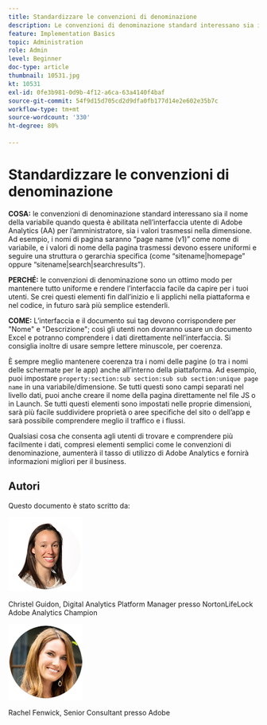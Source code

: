 ```yaml
---
title: Standardizzare le convenzioni di denominazione
description: Le convenzioni di denominazione standard interessano sia il nome della variabile quando questa è abilitata nell’interfaccia utente di AA per l’amministratore, sia i valori trasmessi nella dimensione.
feature: Implementation Basics
topic: Administration
role: Admin
level: Beginner
doc-type: article
thumbnail: 10531.jpg
kt: 10531
exl-id: 0fe3b981-0d9b-4f12-a6ca-63a4140f4baf
source-git-commit: 54f9d15d705cd2d9dfa0fb177d14e2e602e35b7c
workflow-type: tm+mt
source-wordcount: '330'
ht-degree: 80%

---
```


# Standardizzare le convenzioni di denominazione

**COSA:** le convenzioni di denominazione standard interessano sia il nome della variabile quando questa è abilitata nell’interfaccia utente di Adobe Analytics (AA) per l’amministratore, sia i valori trasmessi nella dimensione. Ad esempio, i nomi di pagina saranno “page name (v1)” come nome di variabile, e i valori di nome della pagina trasmessi devono essere uniformi e seguire una struttura o gerarchia specifica (come “sitename|homepage” oppure “sitename|search|searchresults”).

**PERCHÉ:** le convenzioni di denominazione sono un ottimo modo per mantenere tutto uniforme e rendere l’interfaccia facile da capire per i tuoi utenti. Se crei questi elementi fin dall’inizio e li applichi nella piattaforma e nel codice, in futuro sarà più semplice estenderli.

**COME:** L’interfaccia e il documento sui tag devono corrispondere per &quot;Nome&quot; e &quot;Descrizione&quot;; così gli utenti non dovranno usare un documento Excel e potranno comprendere i dati direttamente nell’interfaccia. Si consiglia inoltre di usare sempre lettere minuscole, per coerenza.

È sempre meglio mantenere coerenza tra i nomi delle pagine (o tra i nomi delle schermate per le app) anche all’interno della piattaforma. Ad esempio, puoi impostare `property:section:sub section:sub sub section:unique page name` in una variabile/dimensione. Se tutti questi sono campi separati nel livello dati, puoi anche creare il nome della pagina direttamente nel file JS o in Launch. Se tutti questi elementi sono impostati nelle proprie dimensioni, sarà più facile suddividere proprietà o aree specifiche del sito o dell’app e sarà possibile comprendere meglio il traffico e i flussi.

Qualsiasi cosa che consenta agli utenti di trovare e comprendere più facilmente i dati, compresi elementi semplici come le convenzioni di denominazione, aumenterà il tasso di utilizzo di Adobe Analytics e fornirà informazioni migliori per il business.

## Autori

Questo documento è stato scritto da:

![Christel Guidon](assets/Christel-Headshot-150.png)

Christel Guidon, Digital Analytics Platform Manager presso NortonLifeLock 
Adobe Analytics Champion

![Rachel Fenwick](assets/Rachel-Fenwick-150.png)

Rachel Fenwick, Senior Consultant presso Adobe
